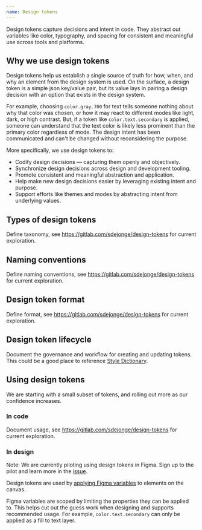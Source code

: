 ```yaml
---
name: Design tokens
---
```


Design tokens capture decisions and intent in code. They abstract out variables like color, typography, and spacing for consistent and meaningful use across tools and platforms. 

## Why we use design tokens

Design tokens help us establish a single source of truth for how, when, and why an element from the design system is used. On the surface, a design token is a simple json key/value pair, but its value lays in pairing a design decision with an option that exists in the design system.

For example, choosing `color.gray.700` for text tells someone nothing about why that color was chosen, or how it may react to different modes like light, dark, or high contrast. But, if a token like `color.text.secondary` is applied, someone can understand that the text color is likely less prominent than the primary color regardless of mode. The design intent has been communicated and can't be changed without reconsidering the purpose.

More specifically, we use design tokens to:

- Codify design decisions — capturing them openly and objectively.
- Synchronize design decisions across design and development tooling.
- Promote consistent and meaningful abstraction and application.
- Help make new design decisions easier by leveraging existing intent and purpose.
- Support efforts like themes and modes by abstracting intent from underlying values.

## Types of design tokens

<todo>Define taxonomy, see https://gitlab.com/sdejonge/design-tokens for current exploration.</todo>

## Naming conventions

<todo>Define naming conventions, see https://gitlab.com/sdejonge/design-tokens for current exploration.</todo>

## Design token format

<todo>Define format, see https://gitlab.com/sdejonge/design-tokens for current exploration.</todo>

## Design token lifecycle

<todo>Document the governance and workflow for creating and updating tokens. This could be a good place to reference [Style Dictionary](https://amzn.github.io/style-dictionary).</todo>

## Using design tokens

We are starting with a small subset of tokens, and rolling out more as our confidence increases.

### In code

<todo>Document usage, see https://gitlab.com/sdejonge/design-tokens for current exploration.</todo>

### In design

Note: We are currently piloting using design tokens in Figma. Sign up to the pilot and learn more in the [issue](https://gitlab.com/gitlab-org/gitlab-services/design.gitlab.com/-/issues/1771).

Design tokens are used by [applying Figma variables](https://help.figma.com/hc/en-us/articles/15343107263511-Apply-variables-to-designs) to elements on the canvas.

Figma variables are scoped by limiting the properties they can be applied to. This helps cut out the guess work when designing and supports recommended usage. For example, `color.text.secondary` can only be applied as a fill to text layer.

